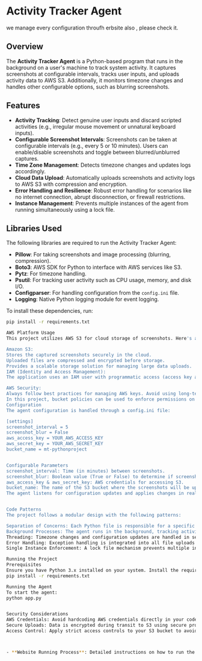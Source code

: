 # Activity Tracker Agent

we manage every configuration throufh erbsite also , please check it.
## Overview
The **Activity Tracker Agent** is a Python-based program that runs in the background on a user's machine to track system activity. It captures screenshots at configurable intervals, tracks user inputs, and uploads activity data to AWS S3. Additionally, it monitors timezone changes and handles other configurable options, such as blurring screenshots.

## Features
- **Activity Tracking**: Detect genuine user inputs and discard scripted activities (e.g., irregular mouse movement or unnatural keyboard inputs).
- **Configurable Screenshot Intervals**: Screenshots can be taken at configurable intervals (e.g., every 5 or 10 minutes). Users can enable/disable screenshots and toggle between blurred/unblurred captures.
- **Time Zone Management**: Detects timezone changes and updates logs accordingly.
- **Cloud Data Upload**: Automatically uploads screenshots and activity logs to AWS S3 with compression and encryption.
- **Error Handling and Resilience**: Robust error handling for scenarios like no internet connection, abrupt disconnection, or firewall restrictions.
- **Instance Management**: Prevents multiple instances of the agent from running simultaneously using a lock file.

## Libraries Used
The following libraries are required to run the Activity Tracker Agent:
- **Pillow**: For taking screenshots and image processing (blurring, compression).
- **Boto3**: AWS SDK for Python to interface with AWS services like S3.
- **Pytz**: For timezone handling.
- **Psutil**: For tracking user activity such as CPU usage, memory, and disk I/O.
- **Configparser**: For handling configuration from the `config.ini` file.
- **Logging**: Native Python logging module for event logging.

To install these dependencies, run:
```bash
pip install -r requirements.txt

AWS Platform Usage
This project utilizes AWS S3 for cloud storage of screenshots. Here's a breakdown of how AWS services are integrated:

Amazon S3:
Stores the captured screenshots securely in the cloud.
Uploaded files are compressed and encrypted before storage.
Provides a scalable storage solution for managing large data uploads.
IAM (Identity and Access Management):
The application uses an IAM user with programmatic access (access key and secret key) to upload files to S3. Ensure that you have set up your AWS credentials properly in the config.ini file.

AWS Security:
Always follow best practices for managing AWS keys. Avoid using long-term keys for production and use roles or short-term credentials wherever possible.
In this project, bucket policies can be used to enforce permissions on the uploaded files. Ensure that your S3 bucket policies and ACLs prevent unwanted public access.
Configuration
The agent configuration is handled through a config.ini file:

[settings]
screenshot_interval = 5
screenshot_blur = False
aws_access_key = YOUR_AWS_ACCESS_KEY
aws_secret_key = YOUR_AWS_SECRET_KEY
bucket_name = mt-pythonproject


Configurable Parameters
screenshot_interval: Time (in minutes) between screenshots.
screenshot_blur: Boolean value (True or False) to determine if screenshots should be blurred before upload.
aws_access_key & aws_secret_key: AWS credentials for accessing S3.
bucket_name: The name of the S3 bucket where the screenshots will be uploaded.
The agent listens for configuration updates and applies changes in real-time.


Code Patterns
The project follows a modular design with the following patterns:

Separation of Concerns: Each Python file is responsible for a specific functionality (e.g., tracker.py for tracking, uploader.py for AWS interactions).
Background Processes: The agent runs in the background, tracking activity and taking screenshots without interrupting the user's workflow.
Threading: Timezone changes and configuration updates are handled in separate background threads to ensure the main process remains uninterrupted.
Error Handling: Exception handling is integrated into all file uploads and activities to ensure graceful degradation in case of errors.
Single Instance Enforcement: A lock file mechanism prevents multiple instances of the agent from running simultaneously.

Running the Project
Prerequisites
Ensure you have Python 3.x installed on your system. Install the required dependencies by running:
pip install -r requirements.txt

Running the Agent
To start the agent:
python app.py


Security Considerations
AWS Credentials: Avoid hardcoding AWS credentials directly in your code. Use IAM roles, environment variables, or external configuration files like config.ini.
Secure Uploads: Data is encrypted during transit to S3 using secure protocols like HTTPS.
Access Control: Apply strict access controls to your S3 bucket to avoid public access to sensitive data. Ensure that sensitive information is stored securely and appropriately managed.



- **Website Running Process**: Detailed instructions on how to run the web application and configure the settings through the web interface.



